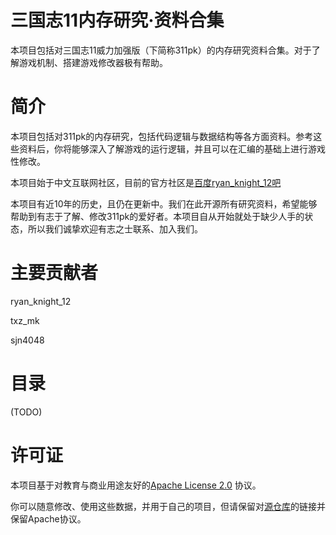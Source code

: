 # 三国志11内存研究·资料合集

本项目包括对三国志11威力加强版（下简称311pk）的内存研究资料合集。对于了解游戏机制、搭建游戏修改器极有帮助。

# 简介

本项目包括对311pk的内存研究，包括代码逻辑与数据结构等各方面资料。参考这些资料后，你将能够深入了解游戏的运行逻辑，并且可以在汇编的基础上进行游戏性修改。

本项目始于中文互联网社区，目前的官方社区是[百度ryan_knight_12吧](https://tieba.baidu.com/f?kw=ryan_knight_12)

本项目有近10年的历史，且仍在更新中。我们在此开源所有研究资料，希望能够帮助到有志于了解、修改311pk的爱好者。本项目自从开始就处于缺少人手的状态，所以我们诚挚欢迎有志之士联系、加入我们。

# 主要贡献者

ryan_knight_12

txz_mk

sjn4048

# 目录

(TODO)

# 许可证

本项目基于对教育与商业用途友好的[Apache License 2.0](https://www.apache.org/licenses/LICENSE-2.0) 协议。

你可以随意修改、使用这些数据，并用于自己的项目，但请保留对[源仓库](https://github.com/sjn4048/311MemoryResearch)的链接并保留Apache协议。
